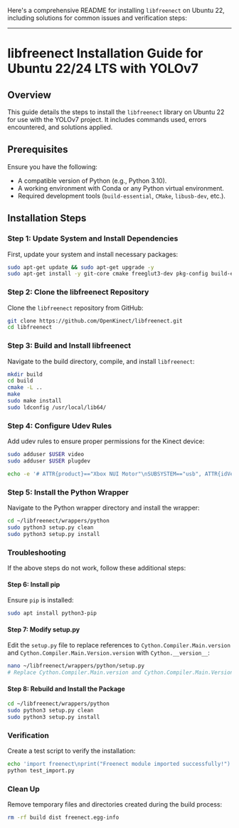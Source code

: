 Here's a comprehensive README for installing `libfreenect` on Ubuntu 22, including solutions for common issues and verification steps:

---

# libfreenect Installation Guide for Ubuntu 22/24 LTS with YOLOv7

## Overview

This guide details the steps to install the `libfreenect` library on Ubuntu 22 for use with the YOLOv7 project. It includes commands used, errors encountered, and solutions applied.

## Prerequisites

Ensure you have the following:
- A compatible version of Python (e.g., Python 3.10).
- A working environment with Conda or any Python virtual environment.
- Required development tools (`build-essential`, `CMake`, `libusb-dev`, etc.).

## Installation Steps

### Step 1: Update System and Install Dependencies

First, update your system and install necessary packages:

```bash
sudo apt-get update && sudo apt-get upgrade -y
sudo apt-get install -y git-core cmake freeglut3-dev pkg-config build-essential libxmu-dev libxi-dev libusb-1.0-0-dev cython3 python3-dev python3-numpy
```

### Step 2: Clone the libfreenect Repository

Clone the `libfreenect` repository from GitHub:

```bash
git clone https://github.com/OpenKinect/libfreenect.git
cd libfreenect
```

### Step 3: Build and Install libfreenect

Navigate to the build directory, compile, and install `libfreenect`:

```bash
mkdir build
cd build
cmake -L ..
make
sudo make install
sudo ldconfig /usr/local/lib64/
```

### Step 4: Configure Udev Rules

Add udev rules to ensure proper permissions for the Kinect device:

```bash
sudo adduser $USER video
sudo adduser $USER plugdev

echo -e '# ATTR{product}=="Xbox NUI Motor"\nSUBSYSTEM=="usb", ATTR{idVendor}=="045e", ATTR{idProduct}=="02b0", MODE="0666"\n# ATTR{product}=="Xbox NUI Audio"\nSUBSYSTEM=="usb", ATTR{idVendor}=="045e", ATTR{idProduct}=="02ad", MODE="0666"\n# ATTR{product}=="Xbox NUI Camera"\nSUBSYSTEM=="usb", ATTR{idVendor}=="045e", ATTR{idProduct}=="02ae", MODE="0666"\n# ATTR{product}=="Xbox NUI Motor"\nSUBSYSTEM=="usb", ATTR{idVendor}=="045e", ATTR{idProduct}=="02c2", MODE="0666"\n# ATTR{product}=="Xbox NUI Motor"\nSUBSYSTEM=="usb", ATTR{idVendor}=="045e", ATTR{idProduct}=="02be", MODE="0666"\n# ATTR{product}=="Xbox NUI Motor"\nSUBSYSTEM=="usb", ATTR{idVendor}=="045e", ATTR{idProduct}=="02bf", MODE="0666"' | sudo tee /etc/udev/rules.d/51-kinect.rules
```

### Step 5: Install the Python Wrapper

Navigate to the Python wrapper directory and install the wrapper:

```bash
cd ~/libfreenect/wrappers/python
sudo python3 setup.py clean
sudo python3 setup.py install
```

### Troubleshooting

If the above steps do not work, follow these additional steps:

#### Step 6: Install pip

Ensure `pip` is installed:

```bash
sudo apt install python3-pip
```

#### Step 7: Modify setup.py

Edit the `setup.py` file to replace references to `Cython.Compiler.Main.version` and `Cython.Compiler.Main.Version.version` with `Cython.__version__`:

```bash
nano ~/libfreenect/wrappers/python/setup.py
# Replace Cython.Compiler.Main.version and Cython.Compiler.Main.Version.version with Cython.__version__
```

#### Step 8: Rebuild and Install the Package

```bash
cd ~/libfreenect/wrappers/python
sudo python3 setup.py clean
sudo python3 setup.py install
```

### Verification

Create a test script to verify the installation:

```bash
echo 'import freenect\nprint("Freenect module imported successfully!")' > test_import.py
python test_import.py
```

### Clean Up

Remove temporary files and directories created during the build process:

```bash
rm -rf build dist freenect.egg-info
```
